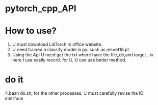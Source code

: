 # pytorch_cpp_API

# How to use?

1. U must download LibTorch in office website.    
2. U need trained a classify model in py. such as resnet18.pt  
3. Using the Api U need get the txt where have the file_dir,and target . in here I use easily record. for U, U can use better method.  
# do it
4.bash do.sh, for the other processes. U must carefully revise the IO interface 
